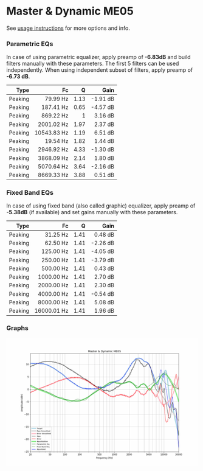 # Master & Dynamic ME05
See [usage instructions](https://github.com/jaakkopasanen/AutoEq#usage) for more options and info.

### Parametric EQs
In case of using parametric equalizer, apply preamp of **-6.83dB** and build filters manually
with these parameters. The first 5 filters can be used independently.
When using independent subset of filters, apply preamp of **-6.73 dB**.

| Type    | Fc          |    Q | Gain     |
|--------:|------------:|-----:|---------:|
| Peaking | 79.99 Hz    | 1.13 | -1.91 dB |
| Peaking | 187.41 Hz   | 0.65 | -4.57 dB |
| Peaking | 869.22 Hz   | 1    | 3.16 dB  |
| Peaking | 2001.02 Hz  | 1.97 | 2.37 dB  |
| Peaking | 10543.83 Hz | 1.19 | 6.51 dB  |
| Peaking | 19.54 Hz    | 1.82 | 1.44 dB  |
| Peaking | 2946.92 Hz  | 4.33 | -1.30 dB |
| Peaking | 3868.09 Hz  | 2.14 | 1.80 dB  |
| Peaking | 5070.64 Hz  | 3.64 | -2.16 dB |
| Peaking | 8669.33 Hz  | 3.88 | 0.51 dB  |

### Fixed Band EQs
In case of using fixed band (also called graphic) equalizer, apply preamp of **-5.38dB**
(if available) and set gains manually with these parameters.

| Type    | Fc          |    Q | Gain     |
|--------:|------------:|-----:|---------:|
| Peaking | 31.25 Hz    | 1.41 | 0.48 dB  |
| Peaking | 62.50 Hz    | 1.41 | -2.26 dB |
| Peaking | 125.00 Hz   | 1.41 | -4.05 dB |
| Peaking | 250.00 Hz   | 1.41 | -3.79 dB |
| Peaking | 500.00 Hz   | 1.41 | 0.43 dB  |
| Peaking | 1000.00 Hz  | 1.41 | 2.70 dB  |
| Peaking | 2000.00 Hz  | 1.41 | 2.30 dB  |
| Peaking | 4000.00 Hz  | 1.41 | -0.54 dB |
| Peaking | 8000.00 Hz  | 1.41 | 5.08 dB  |
| Peaking | 16000.01 Hz | 1.41 | 1.96 dB  |

### Graphs
![](./Master%20&%20Dynamic%20ME05.png)